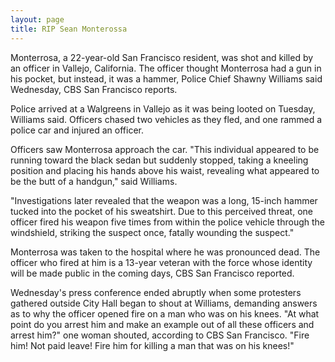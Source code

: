 ```yaml
---
layout: page
title: RIP Sean Monterossa
---
```


Monterrosa, a 22-year-old San Francisco resident, was shot and killed by an officer in Vallejo, California. The officer thought Monterrosa had a gun in his pocket, but instead, it was a hammer, Police Chief Shawny Williams said Wednesday, CBS San Francisco reports.  
  
Police arrived at a Walgreens in Vallejo as it was being looted on Tuesday, Williams said. Officers chased two vehicles as they fled, and one rammed a police car and injured an officer.   
  
Officers saw Monterrosa approach the car. "This individual appeared to be running toward the black sedan but suddenly stopped, taking a kneeling position and placing his hands above his waist, revealing what appeared to be the butt of a handgun," said Williams.  
  
"Investigations later revealed that the weapon was a long, 15-inch hammer tucked into the pocket of his sweatshirt. Due to this perceived threat, one officer fired his weapon five times from within the police vehicle through the windshield, striking the suspect once, fatally wounding the suspect."  
  
Monterrosa was taken to the hospital where he was pronounced dead. The officer who fired at him is a 13-year veteran with the force whose identity will be made public in the coming days, CBS San Francisco reported.  
  
Wednesday's press conference ended abruptly when some protesters gathered outside City Hall began to shout at Williams, demanding answers as to why the officer opened fire on a man who was on his knees. "At what point do you arrest him and make an example out of all these officers and arrest him?" one woman shouted, according to CBS San Francisco. "Fire him! Not paid leave! Fire him for killing a man that was on his knees!"
